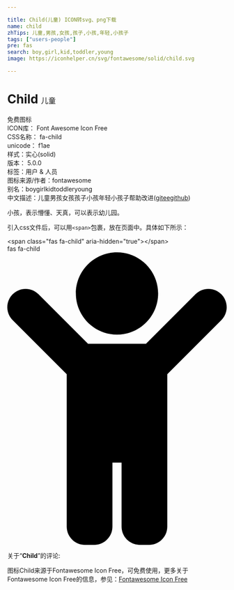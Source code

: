 ```yaml
---

title: Child(儿童) ICON转svg、png下载
name: child
zhTips: 儿童,男孩,女孩,孩子,小孩,年轻,小孩子
tags: ["users-people"]
pre: fas
search: boy,girl,kid,toddler,young
image: https://iconhelper.cn/svg/fontawesome/solid/child.svg

---
```


# Child  <small style="font-size: 60%;font-weight: 100">儿童</small>


<div class="detail-page">
<p>
<span><span class="badge-success badge">免费图标</span> </span>
<br/>
<span>
ICON库：
<span class="badge-secondary badge">Font Awesome Icon Free</span> 
</span>
<br/>
<span>
CSS名称：
<span class="badge-secondary badge">fa-child</span> 
</span>
<br/>
<span>
unicode：
<span class="badge-secondary badge">f1ae</span> 
<copy-btn content='f1ae' btn-title=""></copy-btn>
<copy-btn :content='String.fromCodePoint(parseInt("f1ae", 16))' btn-title="复制U"></copy-btn>
</span><br/><span>样式：<span class="badge-light badge">实心(solid)</span></span>
<br/>
<span>
版本：
<span class="badge-secondary badge">5.0.0</span> 
</span><br/><span>标签：<span class="badge-light badge"><router-link to="/tags/users-people.html">用户 & 人员</router-link></span></span>
<br/>
<span>图标来源/作者：<span class="badge-light badge">fontawesome</span></span> 
<br/>
<span>别名：<span class="badge-light badge">boy</span><span class="badge-light badge">girl</span><span class="badge-light badge">kid</span><span class="badge-light badge">toddler</span><span class="badge-light badge">young</span></span><br/><span class="zh-detail">中文描述：<span class="badge-primary badge">儿童</span><span class="badge-primary badge">男孩</span><span class="badge-primary badge">女孩</span><span class="badge-primary badge">孩子</span><span class="badge-primary badge">小孩</span><span class="badge-primary badge">年轻</span><span class="badge-primary badge">小孩子</span><span class="help-link"><span>帮助改进</span>(<a href="https://gitee.com/liuwave/icon-helper/edit/master/json/fontawesome/solid/child.json" target="_blank" rel="noopener noreferrer">gitee</a><a href="https://github.com/liuwave/icon-helper/edit/master/json/fontawesome/solid/child.json" target="_blank" rel="noopener noreferrer">github</a></span>)</span><br/>
</p>
</div><div class="description description alert alert-light">小孩，表示懵懂、天真，可以表示幼儿园。</div>
<div class="alert alert-dark">
  <i class="fas fa-child fa-xs"></i>
  <i class="fas fa-child fa-sm"></i>
  <i class="fas fa-child fa-lg"></i>
  <i class="fas fa-child fa-2x"></i>
  <i class="fas fa-child fa-3x"></i>
  <i class="fas fa-child fa-5x"></i>
  <i class="fas fa-child fa-7x"></i>
</div>
<div>
  <p>引入css文件后，可以用<code>&lt;span&gt;</code>包裹，放在页面中。具体如下所示：    
  </p>
  <div class="alert alert-primary" style="font-size: 14px">
    &lt;span class="fas fa-child" aria-hidden="true"&gt;&lt;/span&gt;
    <copy-btn content='<span class="fas fa-child" aria-hidden="true"></span>'></copy-btn>
  </div>
  <div class="alert alert-secondary">
    <i class="fas fa-child"
    style="font-size: 24px"
    aria-hidden="true"></i> fas fa-child
    <copy-btn content="fas fa-child" btn-title="复制图标名称"></copy-btn>
  </div>
</div>
<div id="svg" class="svg-wrap">
<svg xmlns="http://www.w3.org/2000/svg" viewBox="0 0 384 512"><path d="M120 72c0-39.765 32.235-72 72-72s72 32.235 72 72c0 39.764-32.235 72-72 72s-72-32.236-72-72zm254.627 1.373c-12.496-12.497-32.758-12.497-45.254 0L242.745 160H141.254L54.627 73.373c-12.496-12.497-32.758-12.497-45.254 0-12.497 12.497-12.497 32.758 0 45.255L104 213.254V480c0 17.673 14.327 32 32 32h16c17.673 0 32-14.327 32-32V368h16v112c0 17.673 14.327 32 32 32h16c17.673 0 32-14.327 32-32V213.254l94.627-94.627c12.497-12.497 12.497-32.757 0-45.254z"/></svg>
</div>
<detail full-name='fa-child'></detail>
<div class="icon-detail__container">
<p>关于“<b>Child</b>”的评论:</p>
</div>
<Vssue title="关于“Child”的评论" />    
<div><p>图标Child来源于Fontawesome Icon Free，可免费使用，更多关于  Fontawesome Icon Free的信息，参见：<a target="_blank" href="https://iconhelper.cn/fontawesome.html">Fontawesome Icon Free</a>
</p></div>
